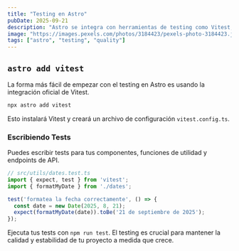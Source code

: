 ```yaml
---
title: "Testing en Astro"
pubDate: 2025-09-21
description: "Astro se integra con herramientas de testing como Vitest, Jest y Playwright."
image: "https://images.pexels.com/photos/3184423/pexels-photo-3184423.jpeg?auto=compress&cs=tinysrgb&w=1260&h=750&dpr=2"
tags: ["astro", "testing", "quality"]
---
```


## `astro add vitest`

La forma más fácil de empezar con el testing en Astro es usando la integración oficial de Vitest.

```bash
npx astro add vitest
```

Esto instalará Vitest y creará un archivo de configuración `vitest.config.ts`.

### Escribiendo Tests

Puedes escribir tests para tus componentes, funciones de utilidad y endpoints de API.

```typescript
// src/utils/dates.test.ts
import { expect, test } from 'vitest';
import { formatMyDate } from './dates';

test('formatea la fecha correctamente', () => {
  const date = new Date(2025, 8, 21);
  expect(formatMyDate(date)).toBe('21 de septiembre de 2025');
});
```

Ejecuta tus tests con `npm run test`. El testing es crucial para mantener la calidad y estabilidad de tu proyecto a medida que crece.